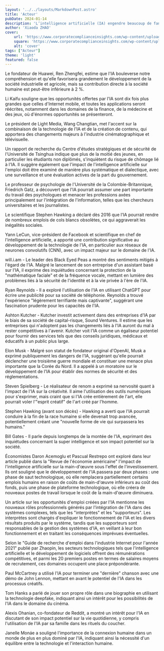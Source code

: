 ```yaml
---
layout: '../../layouts/MarkdownPost.astro'
title: 'Acteur'
pubDate: 2024-01-14
description: 'L’intelligence artificielle (IA) engendre beaucoup de fantasmes et de craintes'
author: 'Xiaoda ZHAO'
cover:
    url: 'https://www.corporatecomplianceinsights.com/wp-content/uploads/2019/10/robot-hiring.jpg'
    square: 'https://www.corporatecomplianceinsights.com/wp-content/uploads/2019/10/robot-hiring.jpg'
    alt: 'cover'
tags: ["Acteur"]
theme: 'light'
featured: false
---
```


Le fondateur de Huawei, Ren Zhengfei, estime que l'IA bouleverse notre compréhension et qu'elle favorisera grandement le développement de la société industrielle et agricole, mais sa contribution directe à la société humaine est peut-être inférieure à 2 %.

Li Kaifu souligne que les opportunités offertes par l'IA sont dix fois plus grandes que celles d'Internet mobile, et toutes les applications seront réécrites, notamment dans les domaines de la finance, de la médecine et des jeux, où d'énormes opportunités se présenteront.

Le président de Light Media, Wang Changtian, met l'accent sur la combinaison de la technologie de l'IA et de la création de contenu, qui apportera des changements majeurs à l'industrie cinématographique et télévisuelle.

Un rapport de recherche du Centre d'études stratégiques et de sécurité de l'Université de Tsinghua indique que plus de la moitié des jeunes, en particulier les étudiants non diplômés, s'inquiètent du risque de chômage lié à l'IA. Il suggère également que l'impact de l'intelligence artificielle sur l'emploi doit être examiné de manière plus systématique et dialectique, avec une surveillance et une évaluation actives de la part du gouvernement.

Le professeur de psychologie de l'Université de la Colombie-Britannique, Friedrich Gatz, a découvert que l'IA pourrait assumer une part importante du travail des psychologues et menacer les professions axées principalement sur l'intégration de l'information, telles que les chercheurs universitaires et les journalistes.

Le scientifique Stephen Hawking a déclaré dès 2016 que l'IA pourrait rendre de nombreux emplois de cols blancs obsolètes, ce qui aggraverait les inégalités sociales.

Yann LeCun, vice-président de Facebook et scientifique en chef de l'intelligence artificielle, a apporté une contribution significative au développement de la technologie de l'IA, en particulier aux réseaux de neurones convolutifs (CNN), avec un impact majeur sur le domaine de l'IA.

will.i.am - Le leader des Black Eyed Peas a montré des sentiments mitigés à l'égard de l'IA. Malgré le lancement de son entreprise d'un assistant basé sur l'IA, il exprime des inquiétudes concernant la protection de la "mathématique faciale" et de la fréquence vocale, mettant en lumière des problèmes liés à la sécurité de l'identité et à la vie privée à l'ère de l'IA.

Ryan Reynolds - Il a exploré l'utilisation de l'IA en utilisant ChatGPT pour écrire une publicité pour sa société de téléphonie. Reynolds a trouvé l'expérience "légèrement terrifiante mais captivante", suggérant une fascination prudente pour les capacités de l'IA.

Ashton Kutcher - Kutcher investit activement dans des entreprises d'IA par le biais de sa société de capital-risque, Sound Ventures. Il estime que les entreprises qui n'adoptent pas les changements liés à l'IA auront du mal à rester compétitives à l'avenir. Kutcher voit l'IA comme un égaliseur potentiel pour fournir des services tels que des conseils juridiques, médicaux et éducatifs à un public plus large.

Elon Musk - Malgré son statut de fondateur original d'OpenAI, Musk a exprimé publiquement les dangers de l'IA, suggérant qu'elle pourrait déclencher une troisième guerre mondiale et constituer une menace plus importante que la Corée du Nord. Il a appelé à un moratoire sur le développement de l'IA pour établir des normes de sécurité et des réglementations.

Steven Spielberg - Le réalisateur de renom a exprimé sa nervosité quant à l'impact de l'IA sur la créativité. Il aime l'utilisation des outils numériques pour s'exprimer, mais craint que si l'IA crée entièrement de l'art, elle pourrait voler l'"esprit créatif" de l'art créé par l'homme.

Stephen Hawking (avant son décès) - Hawking a averti que l'IA pourrait conduire à la fin de la race humaine si elle devenait trop avancée, potentiellement créant une "nouvelle forme de vie qui surpassera les humains."

Bill Gates - Il parle depuis longtemps de la montée de l'IA, exprimant des inquiétudes concernant la super intelligence et son impact potentiel sur la société.

Économistes Daron Acemoglu et Pascual Restrepo ont exploré dans leur article publié dans la "Revue de l'économie américaine" l'impact de l'intelligence artificielle sur la main-d'œuvre sous l'effet de l'investissement. Ils ont souligné que le développement de l'IA passera par deux phases : une phase de saut technologique, où elle remplacera partiellement certains emplois humains en raison de coûts de main-d'œuvre inférieurs au coût des fonds, puis une phase de plateforme technologique, où elle créera de nouveaux postes de travail lorsque le coût de la main-d'œuvre diminuera.

Un article sur les opportunités d'emploi créées par l'IA mentionne les nouveaux rôles professionnels générés par l'intégration de l'IA dans des systèmes complexes, tels que les "interprètes" et les "supporteurs". Les interprètes sont chargés d'expliquer le fonctionnement de l'IA et les divers résultats produits par le système, tandis que les supporteurs sont responsables de la gestion des systèmes d'IA, en veillant à leur bon fonctionnement et en traitant les conséquences imprévues éventuelles.

Selon le "Guide de recherche d'emploi dans l'industrie Internet pour l'année 2021" publié par Zhaopin, les secteurs technologiques tels que l'intelligence artificielle et le développement de logiciels offrent des rémunérations compétitives, et parmi les 20 premiers postes en termes de salaires moyens de recrutement, ces domaines occupent une place prépondérante.

Paul McCartney a utilisé l'IA pour terminer une "dernière" chanson avec une démo de John Lennon, mettant en avant le potentiel de l'IA dans les processus créatifs.

Tom Hanks a parlé de jouer son propre rôle dans une biographie en utilisant la technologie deepfake, indiquant ainsi un intérêt pour les possibilités de l'IA dans le domaine du cinéma.

Alexis Ohanian, co-fondateur de Reddit, a montré un intérêt pour l'IA en discutant de son impact potentiel sur la vie quotidienne, y compris l'utilisation de l'IA par sa famille dans les rituels du coucher.

Janelle Monáe a souligné l'importance de la connexion humaine dans un monde de plus en plus dominé par l'IA, indiquant ainsi la nécessité d'un équilibre entre la technologie et l'interaction humaine.